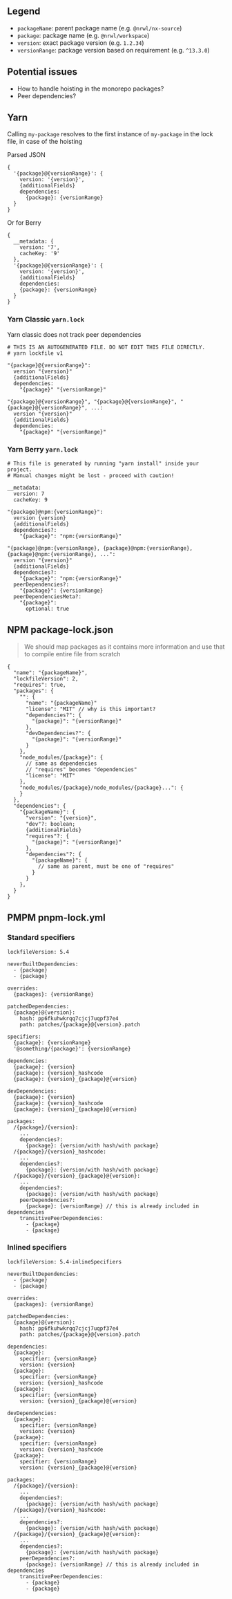 ## Legend

- `packageName`: parent package name (e.g. `@nrwl/nx-source`)
- `package`: package name (e.g. `@nrwl/workspace`)
- `version`: exact package version (e.g. `1.2.34`)
- `versionRange`: package version based on requirement (e.g. `^13.3.0`)

## Potential issues

- How to handle hoisting in the monorepo packages?
- Peer dependencies?

## Yarn

Calling `my-package` resolves to the first instance of `my-package` in the lock file, in case of the hoisting

Parsed JSON

```
{
  '{package}@{versionRange}': {
    version: '{version}',
    {additionalFields}
    dependencies:
      {package}: {versionRange}
  }
}
```

Or for Berry

```
{
  __metadata: {
    version: '7',
    cacheKey: '9'
  },
  '{package}@{versionRange}': {
    version: '{version}',
    {additionalFields}
    dependencies:
    {package}: {versionRange}
  }
}
```

### Yarn Classic `yarn.lock`

Yarn classic does not track peer dependencies

```
# THIS IS AN AUTOGENERATED FILE. DO NOT EDIT THIS FILE DIRECTLY.
# yarn lockfile v1

"{package}@{versionRange}":
  version "{version}"
  {additionalFields}
  dependencies:
    "{package}" "{versionRange}"

"{package}@{versionRange}", "{package}@{versionRange}", "{package}@{versionRange}", ...:
  version "{version}"
  {additionalFields}
  dependencies:
    "{package}" "{versionRange}"

```

### Yarn Berry `yarn.lock`

```
# This file is generated by running "yarn install" inside your project.
# Manual changes might be lost - proceed with caution!

__metadata:
  version: 7
  cacheKey: 9

"{package}@npm:{versionRange}":
  version {version}
  {additionalFields}
  dependencies?:
    "{package}": "npm:{versionRange}"

"{package}@npm:{versionRange}, {package}@npm:{versionRange}, {package}@npm:{versionRange}, ...":
  version "{version}"
  {additionalFields}
  dependencies?:
    "{package}": "npm:{versionRange}"
  peerDependencies?:
    "{package}": {versionRange}
  peerDependenciesMeta?:
    "{package}":
      optional: true
```

## NPM package-lock.json

> We should map packages as it contains more information
> and use that to compile entire file from scratch

```
{
  "name": "{packageName}",
  "lockfileVersion": 2,
  "requires": true,
  "packages": {
    "": {
      "name": "{packageName}"
      "license": "MIT" // why is this important?
      "dependencies?": {
        "{package}": "{versionRange}"
      },
      "devDependencies?": {
        "{package}": "{versionRange}"
      }
    },
    "node_modules/{package}": {
      // same as dependencies
      // "requires" becomes "dependencies"
      "license": "MIT"
    },
    "node_modules/{package}/node_modules/{package}...": {
    }
  },
  "dependencies": {
    "{packageName}": {
      "version": "{version}",
      "dev"?: boolean;
      {additionalFields}
      "requires"?: {
        "{package}": "{versionRange}"
      },
      "dependencies"?: {
        "{packageName}": {
          // same as parent, must be one of "requires"
        }
      }
    },
  }
}
```

## PMPM pnpm-lock.yml

### Standard specifiers

```
lockfileVersion: 5.4

neverBuiltDependencies:
  - {package}
  - {package}

overrides:
  {packages}: {versionRange}

patchedDependencies:
  {package}@{version}:
    hash: pp6fkuhwkrqq7cjcj7uqpf37e4
    path: patches/{package}@{version}.patch

specifiers:
  {package}: {versionRange}
  '@something/{package}': {versionRange}

dependencies:
  {package}: {version}
  {package}: {version}_hashcode
  {package}: {version}_{package}@{version}

devDependencies:
  {package}: {version}
  {package}: {version}_hashcode
  {package}: {version}_{package}@{version}

packages:
  /{package}/{version}:
    ...
    dependencies?:
      {package}: {version/with hash/with package}
  /{package}/{version}_hashcode:
    ...
    dependencies?:
      {package}: {version/with hash/with package}
  /{package}/{version}_{package}@{version}:
    ...
    dependencies?:
      {package}: {version/with hash/with package}
    peerDependencies?:
      {package}: {versionRange} // this is already included in dependencies
    transitivePeerDependencies:
      - {package}
      - {package}
```

### Inlined specifiers

```
lockfileVersion: 5.4-inlineSpecifiers

neverBuiltDependencies:
  - {package}
  - {package}

overrides:
  {packages}: {versionRange}

patchedDependencies:
  {package}@{version}:
    hash: pp6fkuhwkrqq7cjcj7uqpf37e4
    path: patches/{package}@{version}.patch

dependencies:
  {package}:
    specifier: {versionRange}
    version: {version}
  {package}:
    specifier: {versionRange}
    version: {version}_hashcode
  {package}:
    specifier: {versionRange}
    version: {version}_{package}@{version}

devDependencies:
  {package}:
    specifier: {versionRange}
    version: {version}
  {package}:
    specifier: {versionRange}
    version: {version}_hashcode
  {package}:
    specifier: {versionRange}
    version: {version}_{package}@{version}

packages:
  /{package}/{version}:
    ...
    dependencies?:
      {package}: {version/with hash/with package}
  /{package}/{version}_hashcode:
    ...
    dependencies?:
      {package}: {version/with hash/with package}
  /{package}/{version}_{package}@{version}:
    ...
    dependencies?:
      {package}: {version/with hash/with package}
    peerDependencies?:
      {package}: {versionRange} // this is already included in dependencies
    transitivePeerDependencies:
      - {package}
      - {package}

```
